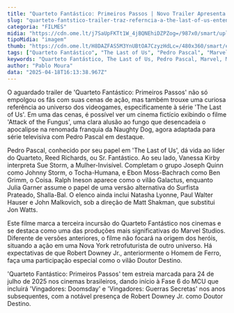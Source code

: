```yaml
---
title: "Quarteto Fantástico: Primeiros Passos | Novo Trailer Apresenta Nod a The Last of Us"
slug: "quarteto-fantstico-trailer-traz-referncia-a-the-last-of-us-entenda"
categoria: "FILMES"
midia: "https://cdn.ome.lt/j7SaUpFKTt1W_4jBQNEhiDZPZog=/987x0/smart/uploads/conteudo/fotos/OMELETE_CAPA_-_2025-04-18T125446.583.png"
tipoMidia: "imagem"
thumb: "https://cdn.ome.lt/H8DAZFAS5M3YnUBtOA7CzyzHdLc=/480x360/smart/extras/conteudos/omelete_THUMB_-_2025-04-18T125433.096.png"
tags: ["Quarteto Fantástico", "The Last of Us", "Pedro Pascal", "Marvel", "MCU", "cinema", "trailer", "estreia"]
keywords: "Quarteto Fantástico, The Last of Us, Pedro Pascal, Marvel, MCU, cinema, trailer, estreia"
author: "Pablo Moura"
data: "2025-04-18T16:13:38.967Z"
---
```


O aguardado trailer de 'Quarteto Fantástico: Primeiros Passos' não só empolgou os fãs com suas cenas de ação, mas também trouxe uma curiosa referência ao universo dos videogames, especificamente à série 'The Last of Us'. Em uma das cenas, é possível ver um cinema fictício exibindo o filme 'Attack of the Fungus', uma clara alusão ao fungo que desencadeia o apocalipse na renomada franquia da Naughty Dog, agora adaptada para série televisiva com Pedro Pascal em destaque.

<blockquote class="twitter-tweet"><a href="https://twitter.com/user/status/1912898272244486544"></a></blockquote>

Pedro Pascal, conhecido por seu papel em 'The Last of Us', dá vida ao líder do Quarteto, Reed Richards, ou Sr. Fantástico. Ao seu lado, Vanessa Kirby interpreta Sue Storm, a Mulher-Invisível. Completam o grupo Joseph Quinn como Johnny Storm, o Tocha-Humana, e Ebon Moss-Bachrach como Ben Grimm, o Coisa. Ralph Ineson aparece como o vilão Galactus, enquanto Julia Garner assume o papel de uma versão alternativa do Surfista Prateado, Shalla-Bal. O elenco ainda inclui Natasha Lyonne, Paul Walter Hauser e John Malkovich, sob a direção de Matt Shakman, que substitui Jon Watts.

Este filme marca a terceira incursão do Quarteto Fantástico nos cinemas e se destaca como uma das produções mais significativas do Marvel Studios. Diferente de versões anteriores, o filme não focará na origem dos heróis, situando a ação em uma Nova York retrofuturista de outro universo. Há expectativas de que Robert Downey Jr., anteriormente o Homem de Ferro, faça uma participação especial como o vilão Doutor Destino.

'Quarteto Fantástico: Primeiros Passos' tem estreia marcada para 24 de julho de 2025 nos cinemas brasileiros, dando início à Fase 6 do MCU que incluirá 'Vingadores: Doomsday' e 'Vingadores: Guerras Secretas' nos anos subsequentes, com a notável presença de Robert Downey Jr. como Doutor Destino.